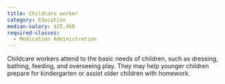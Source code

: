 ```yaml
---
title: Childcare worker
category: Education
median-salary: $25,460
required-classes:
  - Medication Administration
---
```


Childcare workers attend to the basic needs of children, such as dressing, bathing, feeding, and overseeing play. They may help younger children prepare for kindergarten or assist older children with homework.